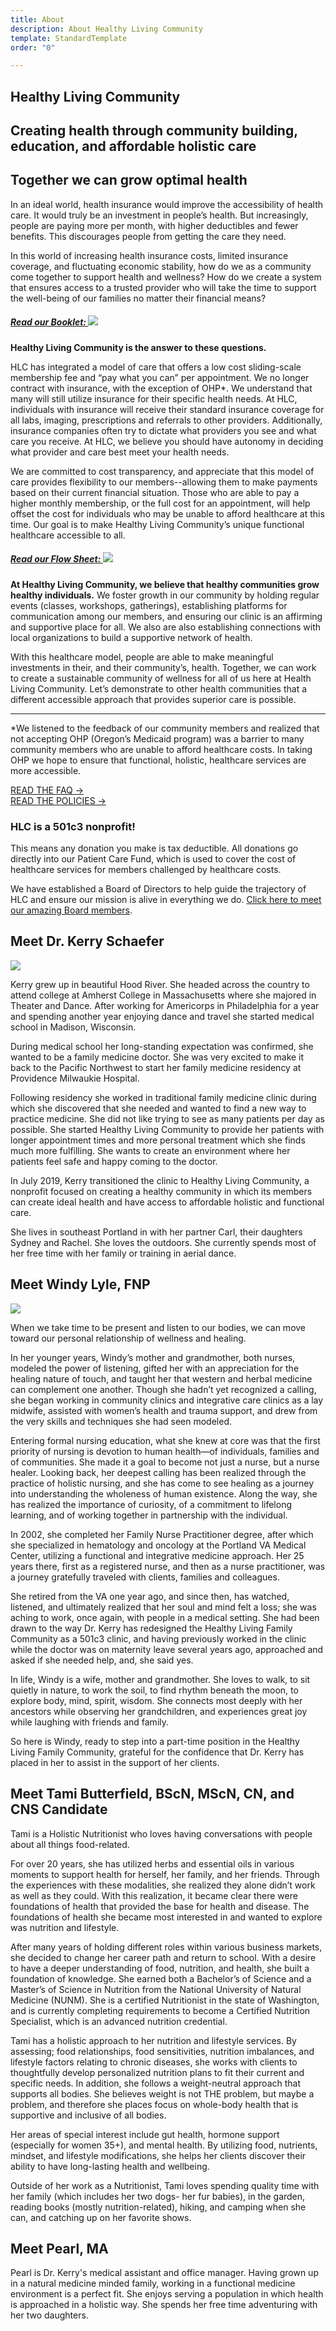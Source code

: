 ```yaml
---
title: About
description: About Healthy Living Community
template: StandardTemplate
order: "0"

---
```

<section>

# Healthy Living Community

## Creating health through community building, education, and affordable holistic care 

## Together we can grow optimal health

In an ideal world, health insurance would improve the accessibility of health care. It would truly be an investment in people’s health. But increasingly, people are paying more per month, with higher deductibles and fewer benefits. This discourages people from getting the care they need.

In this world of increasing health insurance costs, limited insurance coverage, and fluctuating economic stability, how do we as a community come together to support health and wellness? How do we create a system that ensures access to a trusted provider who will take the time to support the well-being of our families no matter their financial means?

<div class="sm:float-left">

##### [Read our Booklet: ![](clinic-change-booklet250x323.jpg)](healthy-living-family-medicine-booklet.pdf)

</div>

**Healthy Living Community is the answer to these questions.**

HLC has integrated a model of care that offers a low cost sliding-scale membership fee and “pay what you can” per appointment. We no longer contract with insurance, with the exception of OHP*. We understand that many will still utilize insurance for their specific health needs. At HLC, individuals with insurance will receive their standard insurance coverage for all labs, imaging, prescriptions and referrals to other providers. Additionally, insurance companies often try to dictate what providers you see and what care you receive. At HLC, we believe you should have autonomy in deciding what provider and care best meet your health needs.

We are committed to cost transparency, and appreciate that this model of care provides flexibility to our members--allowing them to make payments based on their current financial situation. Those who are able to pay a higher monthly membership, or the full cost for an appointment, will help offset the cost for individuals who may be unable to afford healthcare at this time. Our goal is to make Healthy Living Community’s unique functional healthcare accessible to all.

<div class="sm:float-right">

##### [Read our Flow Sheet: ![](new-model-flow-sheet-250x323.jpg)](healthy-living-family-medicine-flow-sheet.pdf)

</div>

**At Healthy Living Community, we believe that healthy communities grow healthy individuals.** We foster growth in our community by holding regular events (classes, workshops, gatherings), establishing platforms for communication among our members, and ensuring our clinic is an affirming and supportive place for all. We also are also establishing connections with local organizations to build a supportive network of health.

With this healthcare model, people are able to make meaningful investments in their, and their community’s, health. Together, we can work to create a sustainable community of wellness for all of us here at Health Living Community. Let’s demonstrate to other health communities that a different accessible approach that provides superior care is possible.

<div class="clear-both"></div>

***

\*We listened to the feedback of our community members and realized that not accepting OHP (Oregon’s Medicaid program) was a barrier to many community members who are unable to afford healthcare costs. In taking OHP we hope to ensure that functional, holistic, healthcare services are more accessible.

[READ THE FAQ →](faq) <br />
[READ THE POLICIES →](policies)

### **HLC is a 501c3 nonprofit!**

This means any donation you make is tax deductible. All donations go directly into our Patient Care Fund, which is used to cover the cost of healthcare services for members challenged by healthcare costs.

We have established a Board of Directors to help guide the trajectory of HLC and ensure our mission is alive in everything we do. [Click here to meet our amazing Board members](board).

<div class="my-8"><donate-button></donate-button></div>

</section>

<section>

## Meet Dr. Kerry Schaefer


<div class="sm:float-left portrait">

![](dr-kerry-portrait.jpeg)

</div>

Kerry grew up in beautiful Hood River. She headed across the country to attend college at Amherst College in Massachusetts where she majored in Theater and Dance. After working for Americorps in Philadelphia for a year and spending another year enjoying dance and travel she started medical school in Madison, Wisconsin.

During medical school her long-standing expectation was confirmed, she wanted to be a family medicine doctor. She was very excited to make it back to the Pacific Northwest to start her family medicine residency at Providence Milwaukie Hospital.

Following residency she worked in traditional family medicine clinic during which she discovered that she needed and wanted to find a new way to practice medicine. She did not like trying to see as many patients per day as possible. She started Healthy Living Community to provide her patients with longer appointment times and more personal treatment which she finds much more fulfilling. She wants to create an environment where her patients feel safe and happy coming to the doctor.

In July 2019, Kerry transitioned the clinic to Healthy Living Community, a nonprofit focused on creating a healthy community in which its members can create ideal health and have access to affordable holistic and functional care. 

She lives in southeast Portland in with her partner Carl, their daughters Sydney and Rachel. She loves the outdoors. She currently spends most of her free time with her family or training in aerial dance.

</section>

<section>

## Meet Windy Lyle, FNP

<div class="sm:float-left portrait">

![](windy-bio.PNG)

</div>

When we take time to be present and listen to our bodies, we can move toward our personal relationship of wellness and healing.

In her younger years, Windy’s mother and grandmother, both nurses, modeled the power of listening, gifted her with an appreciation for the healing nature of touch, and taught her that western and  herbal medicine can complement one another. Though she hadn’t yet recognized a calling, she began working in community clinics and integrative care clinics as a lay midwife, assisted with women’s health and trauma support, and drew from the very skills and techniques she had seen modeled.

Entering formal nursing education, what she knew at core was that the first priority of nursing is devotion to human health—of individuals, families and of communities. She made it a goal to become not just a nurse, but a nurse healer. Looking back, her deepest calling has been realized through the practice of holistic nursing, and she has come to see healing as a journey into understanding the wholeness of human existence. Along the way,  she has realized the importance of curiosity, of a commitment to lifelong learning, and  of working together  in partnership with the individual.

In 2002, she completed her Family Nurse Practitioner degree, after which she specialized in hematology and oncology at the Portland VA Medical Center, utilizing a functional and integrative medicine approach. Her  25 years there, first as a registered nurse, and then as a nurse practitioner, was a journey gratefully traveled with clients, families and colleagues.

She retired from the VA one year ago, and since then, has watched, listened, and ultimately realized that her soul and mind felt a loss; she was aching to work, once again, with people in a medical setting. She  had been drawn to the way Dr. Kerry has redesigned the Healthy Living Family Community as a 501c3 clinic, and having previously  worked in the clinic while the doctor was on maternity leave several years ago, approached and asked if she needed help, and, she said yes.

In life, Windy is a wife, mother and grandmother. She loves to walk, to sit quietly in nature, to work the soil, to find rhythm beneath the moon, to explore body, mind, spirit, wisdom. She connects most deeply with her ancestors while observing her grandchildren, and experiences great joy while laughing with friends and family. 

So here is Windy, ready to step into a part-time position in the Healthy Living Family Community, grateful for the confidence that Dr. Kerry has placed in her to assist in the support of her clients.

</section>

<section>

## Meet Tami Butterfield, BScN, MScN, CN, and CNS Candidate

Tami is a Holistic Nutritionist who loves having conversations with people about all
things food-related.

For over 20 years, she has utilized herbs and essential oils in various moments to support health for herself, her family, and her friends. Through the experiences with these modalities, she realized they alone didn’t work as well as they could. With this realization, it became clear there were foundations of health that provided the base for health and disease. The foundations of health she became most interested in and wanted to explore was nutrition and lifestyle.

After many years of holding different roles within various business markets, she decided to change her career path and return to school. With a desire to have a deeper understanding of food, nutrition, and health, she built a foundation of knowledge. She earned both a Bachelor’s of Science and a Master’s of Science in Nutrition from the National University of Natural Medicine (NUNM). She is a certified Nutritionist in the state of Washington, and is currently completing requirements to become a Certified Nutrition Specialist, which is an advanced nutrition credential.

Tami has a holistic approach to her nutrition and lifestyle services. By assessing; food relationships, food sensitivities, nutrition imbalances, and lifestyle factors relating to chronic diseases, she works with clients to thoughtfully develop personalized nutrition plans to fit their current and specific needs. In addition, she follows a weight-neutral approach that supports all bodies. She believes weight is not THE problem, but maybe a problem, and therefore she places focus on whole-body health that is supportive and inclusive of all bodies.

Her areas of special interest include gut health, hormone support (especially for women 35+), and mental health. By utilizing food, nutrients, mindset, and lifestyle modifications, she helps her clients discover their ability to have long-lasting health and wellbeing.

Outside of her work as a Nutritionist, Tami loves spending quality time with her family (which includes her two dogs- her fur babies), in the garden, reading books (mostly nutrition-related), hiking, and camping when she can, and catching up on her favorite shows.

</section>

<section>

## Meet Pearl, MA

Pearl is Dr. Kerry's medical assistant and office manager. Having grown up in a natural medicine minded family, working in a functional medicine environment is a perfect fit. She enjoys serving a population in which health is approached in a holistic way. She spends her free time adventuring with her two daughters.

</section>
